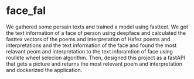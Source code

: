# face_fal
We gathered some persain texts and trained a model using fasttext. We got the text information of a face of person using deepface and calculated the fasttex vectors of the poems and interpretation of Hafez poems and interpretations and the text information of the face and found the most relavant peom and interpretation to the text inforamtion of face using roullete wheel selecion algorithm. Then, designed this project as a fastAPI that gets a picture and returns the most relevant poem and interpretation and dockerized the application.

